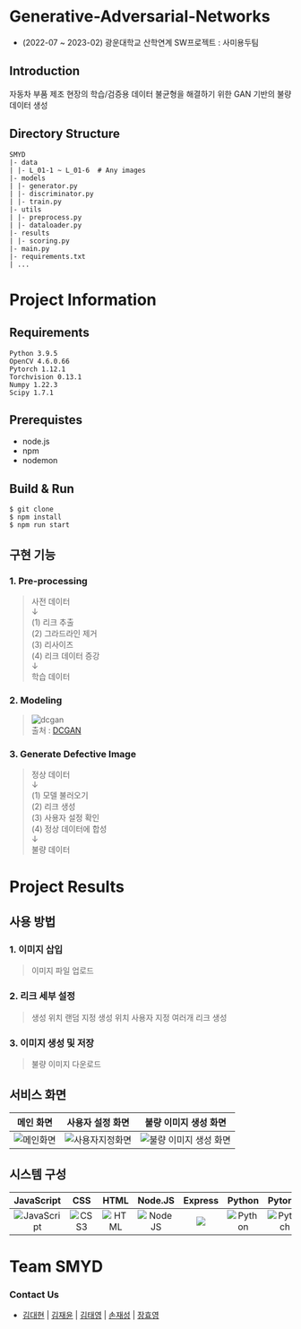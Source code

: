 # Generative-Adversarial-Networks
* (2022-07 ~ 2023-02) 광운대학교 산학연계 SW프로젝트 : 사미용두팀

## Introduction
자동차 부품 제조 현장의 학습/검증용 데이터 불균형을 해결하기 위한 GAN 기반의 불량 데이터 생성

## Directory Structure
```
SMYD
|- data
| |- L_01-1 ~ L_01-6  # Any images
|- models
| |- generator.py
| |- discriminator.py
| |- train.py
|- utils
| |- preprocess.py
| |- dataloader.py
|- results
| |- scoring.py
|- main.py
|- requirements.txt
| ...

```
# Project Information
## Requirements
```
Python 3.9.5
OpenCV 4.6.0.66
Pytorch 1.12.1
Torchvision 0.13.1
Numpy 1.22.3
Scipy 1.7.1
```

## Prerequistes
* node.js
* npm
* nodemon

## Build & Run
```
$ git clone
$ npm install 
$ npm run start
```
##  구현 기능  
### 1. Pre-processing  
> 사전 데이터  
>   ↓  
> (1) 리크 추출  
> (2) 그라드라인 제거  
> (3) 리사이즈  
> (4) 리크 데이터 증강  
>  ↓  
> 학습 데이터  

### 2. Modeling
> ![dcgan](https://user-images.githubusercontent.com/88760905/221587571-b73fd2b8-d170-4f2b-b5d0-a80e6b761645.png)  
> 출처 : [DCGAN](https://arxiv.org/pdf/1511.06434.pdf)

### 3. Generate Defective Image  
> 정상 데이터  
>   ↓  
> (1) 모델 불러오기  
> (2) 리크 생성  
> (3) 사용자 설정 확인  
> (4) 정상 데이터에 합성  
>  ↓  
> 불량 데이터 

# Project Results
## 사용 방법  
### 1. 이미지 삽입
> 이미지 파일 업로드

### 2. 리크 세부 설정
> 생성 위치 랜덤 지정
> 생성 위치 사용자 지정
> 여러개 리크 생성

### 3. 이미지 생성 및 저장
> 불량 이미지 다운로드  
 
## 서비스 화면
|  메인 화면   |  사용자 설정 화면  |  불량 이미지 생성 화면  |
| :--------: | :------------: | :----------------: |
| ![메인화면](https://user-images.githubusercontent.com/49435654/214221161-7d22fda2-fc1e-437f-8203-15548903a60d.png) | ![사용자지정화면](https://user-images.githubusercontent.com/49435654/214539567-062acd1a-b716-4b74-b032-76c2cd566987.png) | ![불량 이미지 생성 화면](https://user-images.githubusercontent.com/88760905/221583943-5a6a41db-6668-4aaf-a399-174f43a7dfc7.png) |

## 시스템 구성
| JavaScript |    CSS    |    HTML    |   Node.JS  |   Express  |  Python  |  Pytorch  |
| :--------: | :-------: | :--------: | :--------: | :--------: | :------: |  :------: |
| ![JavaScript](https://img.shields.io/badge/JavaScript-F7DF1E.svg?&style=flat&logo=JavaScript&logoColor=black) | ![CSS3](https://img.shields.io/badge/CSS3-1572B6.svg?&style=flat&logo=CSS&logoColor=white) | ![HTML](https://img.shields.io/badge/HTML5-E34F26.svg?&style=flat&logo=HTML&logoColor=white) | ![NodeJS](https://img.shields.io/badge/node.js-339933?style=flat&logo=NODE.JS&logoColor=white) | <img src="https://img.shields.io/badge/express-000000?style=flat&logo=EXPRESS&logoColor=white"> | ![Python](https://img.shields.io/badge/Python-3776AB.svg?&style=flat&logo=Python&logoColor=white) | ![Pytorch](https://img.shields.io/badge/Pytorch-EE4C2C?&style=flat&logo=Pytorch&logoColor=white) |

# Team SMYD
### Contact Us
* [김대현](https://github.com/DevDae) | [김재윤](https://github.com/kimjaeyoonn) | [김태영](https://github.com/kty4119) | [손재성](https://github.com/noseaj) | [장효영](https://github.com/HyoYoung22)
